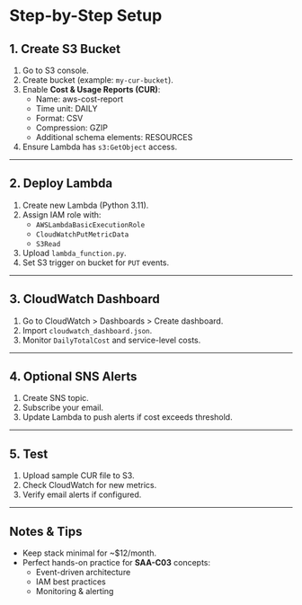 # Step-by-Step Setup

## 1. Create S3 Bucket

1. Go to S3 console.
2. Create bucket (example: `my-cur-bucket`).
3. Enable **Cost & Usage Reports (CUR)**:
   - Name: aws-cost-report
   - Time unit: DAILY
   - Format: CSV
   - Compression: GZIP
   - Additional schema elements: RESOURCES
4. Ensure Lambda has `s3:GetObject` access.

---

## 2. Deploy Lambda

1. Create new Lambda (Python 3.11).
2. Assign IAM role with:
   - `AWSLambdaBasicExecutionRole`
   - `CloudWatchPutMetricData`
   - `S3Read`
3. Upload `lambda_function.py`.
4. Set S3 trigger on bucket for `PUT` events.

---

## 3. CloudWatch Dashboard

1. Go to CloudWatch > Dashboards > Create dashboard.
2. Import `cloudwatch_dashboard.json`.
3. Monitor `DailyTotalCost` and service-level costs.

---

## 4. Optional SNS Alerts

1. Create SNS topic.
2. Subscribe your email.
3. Update Lambda to push alerts if cost exceeds threshold.

---

## 5. Test

1. Upload sample CUR file to S3.
2. Check CloudWatch for new metrics.
3. Verify email alerts if configured.

---

## Notes & Tips

- Keep stack minimal for ~$12/month.
- Perfect hands-on practice for **SAA-C03** concepts:
  - Event-driven architecture
  - IAM best practices
  - Monitoring & alerting
